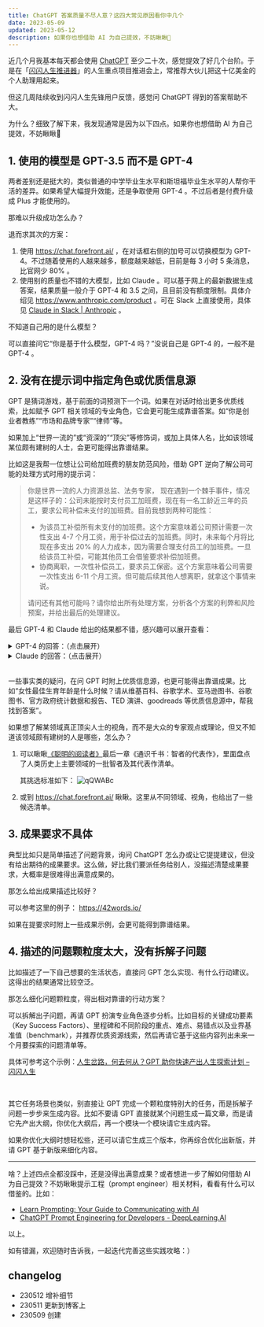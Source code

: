 ```yaml
---
title: ChatGPT 答案质量不尽人意？这四大常见原因看你中几个
date: 2023-05-09
updated: 2023-05-12
description: 如果你也想借助 AI 为自己提效，不妨瞅瞅🤗
---
```




近几个月我基本每天都会使用 [ChatGPT](https://chat.openai.com) 至少二十次，感觉提效了好几个台阶。于是在「[闪闪人生推进器](https://sunnylife42.com)」的人生重点项目推进会上，常推荐大伙儿把这十亿美金的个人助理用起来。

但这几周陆续收到闪闪人生先锋用户反馈，感觉问 ChatGPT 得到的答案帮助不大。

为什么？细致了解下来，我发现通常是因为以下四点。如果你也想借助 AI 为自己提效，不妨瞅瞅🤗




## 1. 使用的模型是 GPT-3.5 而不是 GPT-4 

两者差别还是挺大的，类似普通的中学毕业生水平和斯坦福毕业生水平的人帮你干活的差异。如果希望大幅提升效能，还是争取使用 GPT-4 。不过后者是付费升级成 Plus 才能使用的。

那难以升级成功怎么办？

退而求其次的方案：

1. 使用 https://chat.forefront.ai/ ，在对话框右侧的加号可以切换模型为 GPT-4。不过随着使用的人越来越多，额度越来越低，目前是每 3 小时 5 条消息，比官网少 80% 。
2. 使用别的质量也不错的大模型，比如 Claude 。可以基于网上的最新数据生成答案，结果质量一般介于 GPT-4 和 3.5 之间，且目前没有额度限制。具体介绍见 https://www.anthropic.com/product 。可在 Slack 上直接使用，具体见 [Claude in Slack | Anthropic](https://www.anthropic.com/claude-in-slack) 。

不知道自己用的是什么模型？

可以直接问它“你是基于什么模型，GPT-4 吗？”没说自己是 GPT-4 的，一般不是 GPT-4 。

## 2. 没有在提示词中指定角色或优质信息源

GPT 是猜词游戏，基于前面的词预测下一个词。如果在对话时给出更多优质线索，比如赋予 GPT 相关领域的专业角色，它会更可能生成靠谱答案。如“你是创业者教练”“市场和品牌专家”“律师”等。

如果加上“世界一流的”或“资深的”“顶尖”等修饰词，或加上具体人名，比如该领域某位颇有建树的人士，会更可能得出靠谱结果。

比如这是我帮一位想让公司给加班费的朋友防范风险，借助 GPT 逆向了解公司可能的处理方式时用的提示词：

> 你是世界一流的人力资源总监、法务专家， 现在遇到一个棘手事件，情况是这样子的：公司未能按时支付员工加班费，现在有一名工龄近三年的员工，要求公司补偿未支付的加班费。目前我想到两种可能性：
> * 为该员工补偿所有未支付的加班费。这个方案意味着公司预计需要一次性支出 4-7 个月工资，用于补偿过去的加班费。同时，未来每个月将比现在多支出 20% 的人力成本，因为需要合理支付员工的加班费。一旦给该员工补偿，可能其他员工会借鉴要求补偿加班费。
> * 协商离职，一次性补偿员工，要求员工保密。这个方案意味着公司需要一次性支出 6-11 个月工资。但可能后续其他人想离职，就拿这个事情来说。
> 
> 请问还有其他可能吗？请你给出所有处理方案，分析各个方案的利弊和风险预案，并给出最后的处理建议。

最后 GPT-4 和 Claude 给出的结果都不错，感兴趣可以展开查看：

<details>
  <summary>GPT-4 的回答：（点击展开）</summary>

在处理这样的问题时，确实需要权衡不同的方案，以找到最优的解决方式。根据你所提供的情况，我提出以下几种可能性：

1. **为该员工补偿所有未支付的加班费**：这个方案的优点是公平和透明。它可以增强员工的满意度和对公司的忠诚感。然而，这也意味着公司需要支付大量的补偿费用，可能会对公司财务产生压力。同时，如果其他员工知道了这个情况，他们可能也会要求补偿。要预防这种风险，公司应该建立起合理的加班支付制度，确保所有员工的权益都得到保障。

2. **协商离职，一次性补偿员工，要求员工保密**：这个方案的优点是可以迅速解决当前的问题，避免了可能的法律纠纷。然而，如果其他员工发现了这种情况，可能会对公司的声誉和员工士气产生负面影响。此外，这个方案也可能激发其他员工以此为借口寻求更高的离职补偿。

3. **与员工达成协议，逐步支付未支付的加班费**：这个方案的优点是可以降低公司的一次性支出，同时也显示了公司对员工权益的尊重。然而，这需要得到员工的同意，而且也可能导致其他员工对公司的支付制度产生疑虑。

4. **调整公司的加班政策，合理支付所有员工的加班费，同时考虑调整工作时间和工作量**：这个方案的优点是可以避免未来类似的问题，同时也可能提高员工的满意度和生产效率。然而，这可能会导致公司的运营成本上升，需要公司进行全面的财务规划。

在处理这个问题时，首先需要确认公司的法律责任，以及公司是否有能力支付这笔费用。如果公司有法律责任，并且有能力支付，我建议选择第一个方案：为该员工补偿所有未支付的加班费。同时，公司应该调整加班政策，确保所有员工的权益得到保障，避免未来类似的问题。这样做可以提高员工的满意度，同时也可以避免可能的法律风险。

然而，这个决策应该基于公司的具体情况，包括公司的财务状况，员工士气，和公司的长期战略规划。

如果公司的财务状况紧张，可以考虑第三个方案：与员工达成协议，逐步支付未支付的加班费。这种方式可以降低公司的一次性负担，但是需要保证在约定的时间内支付所有的费用，否则可能会导致信任问题。

无论采取哪种方案，公司都应该重新审视其加班政策和劳动法的合规性，以防止未来再次发生类似的问题。这可能包括改进时间记录系统，定期审计加班费的支付情况，以及提供员工教育，让他们了解他们的权利和公司的政策。

最后，我强烈建议在做出任何决策之前咨询法律专家，以确保公司遵守所有相关的劳动法规定，避免法律纠纷。

这是一个复杂的问题，需要综合考虑公司的法律责任，财务状况，员工士气，和公司的长期战略规划。希望这些建议能帮助你做出最好的决策。  

</details>


<details>
  <summary> Claude 的回答：（点击展开） </summary>

![Y56vZm](https://cdn.sunnyhuang.net/share/Y56vZm.jpg/webp ':size=500')
 

</details>

<br>

一些事实类的疑问，在问 GPT 时附上优质信息源，也更可能得出靠谱成果。比如“女性最佳生育年龄是什么时候？请从维基百科、谷歌学术、亚马逊图书、谷歌图书、官方政府统计数据和报告、TED 演讲、goodreads 等优质信息源中，帮我找到答案”。


如果想了解某领域真正顶尖人士的视角，而不是大众的专家观点或理论，但又不知道该领域颇有建树的人是哪些，怎么办？ 

1. 可以瞅瞅[《聪明的阅读者》](https://book.douban.com/subject/36359767/)最后一章《通识千书：智者的代表作》，里面盘点了人类历史上主要领域的一批智者及其代表作清单。

    其挑选标准如下：
    ![qQWABc](https://cdn.sunnyhuang.net/share/qQWABc.png/webp ':size=200')

2. 或到 https://chat.forefront.ai/ 瞅瞅。这里从不同领域、视角，也给出了一些候选清单。




## 3. 成果要求不具体

典型比如只是简单描述了问题背景，询问 ChatGPT 怎么办或让它提提建议，但没有给出期待的成果要求。这么做，好比我们要派任务给别人，没描述清楚成果要求，大概率是很难得出满意成果的。

那怎么给出成果描述比较好？

可以参考这里的例子： https://42words.io/

如果在提要求时附上一些成果示例，会更可能得到靠谱结果。

## 4. 描述的问题颗粒度太大，没有拆解子问题

比如描述了一下自己想要的生活状态，直接问 GPT 怎么实现、有什么行动建议。这得出的结果通常比较空泛。

那怎么细化问题颗粒度，得出相对靠谱的行动方案？

可以拆解出子问题，再请 GPT 扮演专业角色逐步分析。比如目标的关键成功要素（Key Success Factors）、里程碑和不同阶段的重点、难点、易错点以及业界基准值（benchmark），并推荐优质资源线索，然后再请它基于这些内容列出未来一个月要探索的问题清单等。

具体可参考这个示例：[人生岔路，何去何从？GPT 助你快速产出人生探索计划 – 闪闪人生](https://sunnylife42.com/docs/project-meta/case1-p2-restaurant)

<br />

其它任务场景也类似，别直接让 GPT 完成一个颗粒度特别大的任务，而是拆解子问题一步步来生成内容。比如不要请 GPT 直接就某个问题生成一篇文章，而是请它先产出大纲，你优化大纲后，再一个模块一个模块请它生成内容。

如果你优化大纲时想轻松些，还可以请它生成三个版本，你再综合优化出新版，并请 GPT 基于新版来细化内容。


---


啥？上述四点全都没踩中，还是没得出满意成果？或者想进一步了解如何借助 AI 为自己提效？不妨瞅瞅提示工程（prompt engineer）相关材料，看看有什么可以借鉴的。比如：

- [Learn Prompting: Your Guide to Communicating with AI](https://learnprompting.org/zh-Hans/docs/intro)
- [ChatGPT Prompt Engineering for Developers - DeepLearning.AI](https://www.deeplearning.ai/short-courses/chatgpt-prompt-engineering-for-developers/)

以上。

如有错漏，欢迎随时告诉我，一起迭代完善这些实践攻略：）


## changelog

- 230512 增补细节
- 230511 更新到博客上
- 230509 创建

